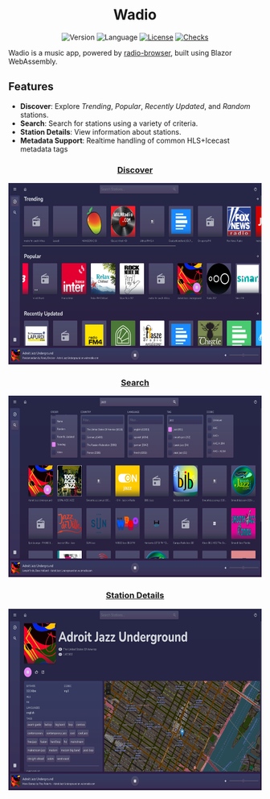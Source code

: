 <h1 align="center">Wadio</h1>

<div align="center">

![Version](https://img.shields.io/github/v/tag/ESCd/wadio?label=version)
![Language](https://img.shields.io/github/languages/top/ESCd/wadio)
[![License](https://img.shields.io/github/license/ESCd/wadio)](https://github.com/ESCd/wadio/blob/main/LICENSE)
[![Checks](https://img.shields.io/github/check-runs/ESCd/wadio/main)](https://github.com/ESCd/wadio/actions/workflows/default.yml)

</div>

Wadio is a music app, powered by [radio-browser](https://www.radio-browser.info/), built using Blazor WebAssembly.

## Features

- **Discover**: Explore *Trending*, *Popular*, *Recently Updated*, and *Random* stations.
- **Search**: Search for stations using a variety of criteria.
- **Station Details**: View information about stations.
- **Metadata Support**: Realtime handling of common HLS+Icecast metadata tags

<div align="center">

### <u>Discover</u>

<img src="content/screens/discover.png" alt="Logo" height="360px" width="auto">

### <u>Search</u>

<img src="content/screens/search.png" alt="Logo" height="360px" width="auto">

### <u>Station Details</u>

<img src="content/screens/station-detail.png" alt="Logo" height="360px" width="auto">
</div>